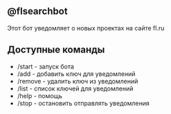 ## @flsearchbot

Этот бот уведомляет о новых проектах на сайте fl.ru

## Доступные команды

* /start - запуск бота
* /add - добавить ключ для уведомлений
* /remove - удалить ключ из уведомлений
* /list - список ключей для уведомлений
* /help - помощь
* /stop - остановить отправлять уведомления